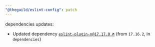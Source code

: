 ```yaml
---
"@theguild/eslint-config": patch
---
```

dependencies updates:
  - Updated dependency [`eslint-plugin-n@17.17.0` ↗︎](https://www.npmjs.com/package/eslint-plugin-n/v/17.17.0) (from `17.16.2`, in `dependencies`)
